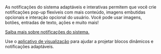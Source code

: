 ﻿As notificações do sistema adaptáveis e interativas permitem que você crie notificações pop-up flexíveis com mais conteúdo, imagens embutidas opcionais e interação opcional do usuário. Você pode usar imagens, botões, entradas de texto, ações e muito mais!

[Saiba mais sobre notificações do sistema.](https://docs.microsoft.com/windows/apps/design/shell/tiles-and-notifications/adaptive-interactive-toasts)

Use o [aplicativo de visualização](https://docs.microsoft.com/windows/apps/design/shell/tiles-and-notifications/notifications-visualizer) para ajudar a projetar blocos dinâmicos e notificações adaptáveis.
